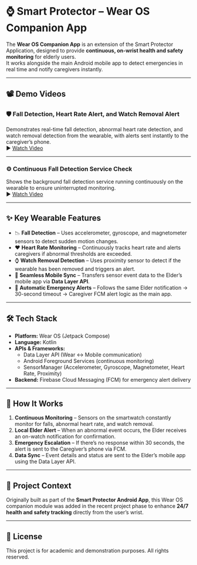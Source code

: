# ⌚ Smart Protector – Wear OS Companion App

The **Wear OS Companion App** is an extension of the Smart Protector Application, designed to provide **continuous, on-wrist health and safety monitoring** for elderly users.  
It works alongside the main Android mobile app to detect emergencies in real time and notify caregivers instantly.

---

## 📽 Demo Videos

### 🛡 Fall Detection, Heart Rate Alert, and Watch Removal Alert
Demonstrates real-time fall detection, abnormal heart rate detection, and watch removal detection from the wearable, with alerts sent instantly to the caregiver’s phone.  
▶ [Watch Video](https://github.com/user-attachments/assets/3bd29c1d-7a73-46b0-aaf5-c5b79cbcfe9f)

---

### ⚙ Continuous Fall Detection Service Check
Shows the background fall detection service running continuously on the wearable to ensure uninterrupted monitoring.  
▶ [Watch Video](https://github.com/user-attachments/assets/cbbec438-5394-4434-b98d-3fae74764eb3)

---

## ✨ Key Wearable Features

- 📉 **Fall Detection** – Uses accelerometer, gyroscope, and magnetometer sensors to detect sudden motion changes.
- ❤️ **Heart Rate Monitoring** – Continuously tracks heart rate and alerts caregivers if abnormal thresholds are exceeded.
- ⌚ **Watch Removal Detection** – Uses proximity sensor to detect if the wearable has been removed and triggers an alert.
- 🔄 **Seamless Mobile Sync** – Transfers sensor event data to the Elder’s mobile app via **Data Layer API**.
- 🚨 **Automatic Emergency Alerts** – Follows the same Elder notification → 30-second timeout → Caregiver FCM alert logic as the main app.

---

## 🛠 Tech Stack

- **Platform:** Wear OS (Jetpack Compose)
- **Language:** Kotlin
- **APIs & Frameworks:**  
  - Data Layer API (Wear ↔ Mobile communication)  
  - Android Foreground Services (continuous monitoring)  
  - SensorManager (Accelerometer, Gyroscope, Magnetometer, Heart Rate, Proximity)  
- **Backend:** Firebase Cloud Messaging (FCM) for emergency alert delivery

---

## 🚀 How It Works

1. **Continuous Monitoring** – Sensors on the smartwatch constantly monitor for falls, abnormal heart rate, and watch removal.
2. **Local Elder Alert** – When an abnormal event occurs, the Elder receives an on-watch notification for confirmation.
3. **Emergency Escalation** – If there’s no response within 30 seconds, the alert is sent to the Caregiver’s phone via FCM.
4. **Data Sync** – Event details and status are sent to the Elder’s mobile app using the Data Layer API.

---

## 📌 Project Context

Originally built as part of the **Smart Protector Android App**, this Wear OS companion module was added in the recent project phase to enhance **24/7 health and safety tracking** directly from the user’s wrist.

---

## 📜 License

This project is for academic and demonstration purposes. All rights reserved.
